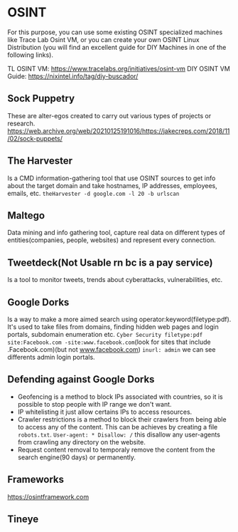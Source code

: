 # OSINT
For this purpose, you can use some existing OSINT specialized machines like Trace Lab Osint VM, or you can create your own OSINT Linux Distribution (you will find an excellent guide for DIY Machines in one of the following links).

TL OSINT VM: https://www.tracelabs.org/initiatives/osint-vm
DIY OSINT VM Guide: https://nixintel.info/tag/diy-buscador/

## Sock Puppetry
These are alter-egos created to carry out various types of projects or research.
https://web.archive.org/web/20210125191016/https://jakecreps.com/2018/11/02/sock-puppets/

## The Harvester
Is a CMD information-gathering tool that use OSINT sources to get info about the target domain and take hostnames, IP addresses, employees, emails, etc.
```theHarvester -d google.com -l 20 -b urlscan```

## Maltego
Data mining and info gathering tool, capture real data on different types of entities(companies, people, websites) and represent every connection.

## Tweetdeck(Not Usable rn bc is a pay service)
Is a tool to monitor tweets, trends about cyberattacks, vulnerabilities, etc.

## Google Dorks
Is a way to make a more aimed search using operator:keyword(filetype:pdf).
It's used to take files from domains, finding hidden web pages and login portals, subdomain enumeration etc.
```Cyber Security filetype:pdf```
```site:Facebook.com -site:www.facebook.com```(look for sites that include .Facebook.com)(but not www.facebook.com)
```inurl: admin``` we can see differents admin login portals.

## Defending against Google Dorks
*   Geofencing is a method to block IPs associated with countries, so it is possible to stop people with IP range we don't want.
*   IP whitelisting it just allow certains IPs to access resources.
*   Crawler restrictions is a method to block their crawlers from being able to access any of the content. This can be achieves by creating a file ```robots.txt```. 
```User-agent: * Disallow: /``` this disallow any user-agents from crawling any directory on the website.
*   Request content removal to temporaly remove the content from the search engine(90 days) or permanently.

## Frameworks
https://osintframework.com

## Tineye